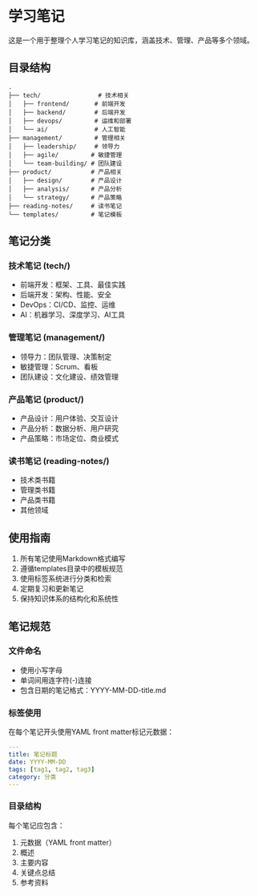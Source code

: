 # 学习笔记

这是一个用于整理个人学习笔记的知识库，涵盖技术、管理、产品等多个领域。

## 目录结构

```
.
├── tech/                # 技术相关
│   ├── frontend/       # 前端开发
│   ├── backend/        # 后端开发
│   ├── devops/         # 运维和部署
│   └── ai/             # 人工智能
├── management/         # 管理相关
│   ├── leadership/     # 领导力
│   ├── agile/         # 敏捷管理
│   └── team-building/ # 团队建设
├── product/           # 产品相关
│   ├── design/        # 产品设计
│   ├── analysis/      # 产品分析
│   └── strategy/      # 产品策略
├── reading-notes/     # 读书笔记
└── templates/         # 笔记模板
```

## 笔记分类

### 技术笔记 (tech/)
- 前端开发：框架、工具、最佳实践
- 后端开发：架构、性能、安全
- DevOps：CI/CD、监控、运维
- AI：机器学习、深度学习、AI工具

### 管理笔记 (management/)
- 领导力：团队管理、决策制定
- 敏捷管理：Scrum、看板
- 团队建设：文化建设、绩效管理

### 产品笔记 (product/)
- 产品设计：用户体验、交互设计
- 产品分析：数据分析、用户研究
- 产品策略：市场定位、商业模式

### 读书笔记 (reading-notes/)
- 技术类书籍
- 管理类书籍
- 产品类书籍
- 其他领域

## 使用指南

1. 所有笔记使用Markdown格式编写
2. 遵循templates目录中的模板规范
3. 使用标签系统进行分类和检索
4. 定期复习和更新笔记
5. 保持知识体系的结构化和系统性

## 笔记规范

### 文件命名
- 使用小写字母
- 单词间用连字符(-)连接
- 包含日期的笔记格式：YYYY-MM-DD-title.md

### 标签使用
在每个笔记开头使用YAML front matter标记元数据：
```yaml
---
title: 笔记标题
date: YYYY-MM-DD
tags: [tag1, tag2, tag3]
category: 分类
---
```

### 目录结构
每个笔记应包含：
1. 元数据（YAML front matter）
2. 概述
3. 主要内容
4. 关键点总结
5. 参考资料 